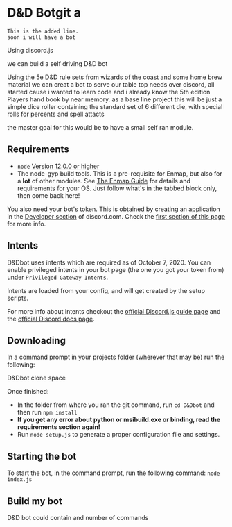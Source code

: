 # D&D Botgit a
    This is the added line.
    soon i will have a bot
 
Using discord.js 

we  can build a self driving D&D bot

Using the 5e D&D rule sets from wizards of the coast and some home brew material
we can creat a bot to serve our table top needs over discord, all started cause i wanted to learn code and i already know the 5th edition Players hand book by near memory.
as a base line project this will be just a simple dice roller containing the standard set of 6 different die, with special rolls for percents and spell attacts  

the master goal for this would be to have a small self ran module.

## Requirements

- `node` [Version 12.0.0 or higher](https://nodejs.org)
- The node-gyp build tools. This is a pre-requisite for Enmap, but also for a **lot** of other modules. See [The Enmap Guide](https://enmap.evie.codes/install#pre-requisites) for details and requirements for your OS. Just follow what's in the tabbed block only, then come back here!

You also need your bot's token. This is obtained by creating an application in
the [Developer section](https://discord.com/developers) of discord.com. Check the [first section of this page](https://anidiots.guide/getting-started/the-long-version.html) 
for more info.

## Intents

D&Dbot uses intents which are required as of October 7, 2020. 
You can enable privileged intents in your bot page 
(the one you got your token from) under `Privileged Gateway Intents`.



Intents are loaded from your config, and will get created by the setup scripts.

For more info about intents checkout the [official Discord.js guide page](https://discordjs.guide/popular-topics/intents.html) and the [official Discord docs page](https://discord.com/developers/docs/topics/gateway#gateway-intents).
## Downloading

In a command prompt in your projects folder (wherever that may be) run the following:

D&Dbot clone space

Once finished: 

- In the folder from where you ran the git command, run `cd D&Dbot` and then run `npm install`
- **If you get any error about python or msibuild.exe or binding, read the requirements section again!**
- Run `node setup.js` to generate a proper configuration file and settings.

## Starting the bot

To start the bot, in the command prompt, run the following command:
`node index.js`

## Build my bot
D&D bot could contain and number of commands